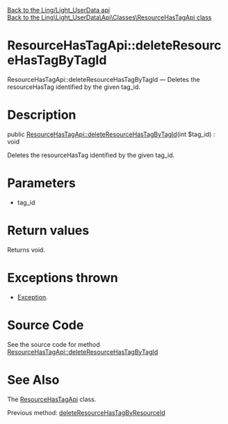 [Back to the Ling/Light_UserData api](https://github.com/lingtalfi/Light_UserData/blob/master/doc/api/Ling/Light_UserData.md)<br>
[Back to the Ling\Light_UserData\Api\Classes\ResourceHasTagApi class](https://github.com/lingtalfi/Light_UserData/blob/master/doc/api/Ling/Light_UserData/Api/Classes/ResourceHasTagApi.md)


ResourceHasTagApi::deleteResourceHasTagByTagId
================



ResourceHasTagApi::deleteResourceHasTagByTagId — Deletes the resourceHasTag identified by the given tag_id.




Description
================


public [ResourceHasTagApi::deleteResourceHasTagByTagId](https://github.com/lingtalfi/Light_UserData/blob/master/doc/api/Ling/Light_UserData/Api/Classes/ResourceHasTagApi/deleteResourceHasTagByTagId.md)(int $tag_id) : void




Deletes the resourceHasTag identified by the given tag_id.




Parameters
================


- tag_id

    


Return values
================

Returns void.


Exceptions thrown
================

- [Exception](http://php.net/manual/en/class.exception.php).&nbsp;







Source Code
===========
See the source code for method [ResourceHasTagApi::deleteResourceHasTagByTagId](https://github.com/lingtalfi/Light_UserData/blob/master/Api/Classes/ResourceHasTagApi.php#L183-L189)


See Also
================

The [ResourceHasTagApi](https://github.com/lingtalfi/Light_UserData/blob/master/doc/api/Ling/Light_UserData/Api/Classes/ResourceHasTagApi.md) class.

Previous method: [deleteResourceHasTagByResourceId](https://github.com/lingtalfi/Light_UserData/blob/master/doc/api/Ling/Light_UserData/Api/Classes/ResourceHasTagApi/deleteResourceHasTagByResourceId.md)<br>

